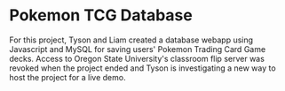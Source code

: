 # Pokemon TCG Database

For this project, Tyson and Liam created a database webapp using Javascript and MySQL for saving users' Pokemon Trading Card Game decks. Access to Oregon State University's classroom flip server was revoked when the project ended and Tyson is investigating a new way to host the project for a live demo.
